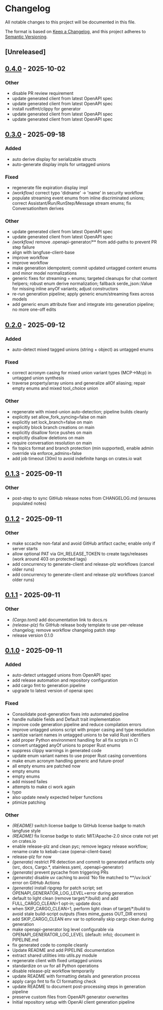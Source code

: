 # Changelog

All notable changes to this project will be documented in this file.

The format is based on [Keep a Changelog](https://keepachangelog.com/en/1.0.0/),
and this project adheres to [Semantic Versioning](https://semver.org/spec/v2.0.0.html).

## [Unreleased]

## [0.4.0](https://github.com/genai-rs/openai-client-base/compare/v0.3.0...v0.4.0) - 2025-10-02

### Other

- disable PR review requirement
- update generated client from latest OpenAPI spec
- update generated client from latest OpenAPI spec
- install rustfmt/clippy for generator
- update generated client from latest OpenAPI spec
- update generated client from latest OpenAPI spec

## [0.3.0](https://github.com/genai-rs/openai-client-base/compare/v0.2.0...v0.3.0) - 2025-09-18

### Added

- auto derive display for serializable structs
- auto-generate display impls for untagged unions

### Fixed

- regenerate file expiration display impl
- *(workflow)* correct typo 'didname' -> 'name' in security workflow
- populate streaming event enums from inline discriminated unions; correct Assistant/Run/RunStep/Message stream enums; fix ConversationItem derives

### Other

- update generated client from latest OpenAPI spec
- update generated client from latest OpenAPI spec
- *(workflow)* remove .openapi-generator/** from add-paths to prevent PR step failure
- align with langfuse-client-base
- improve workflow
- improve workflow
- make generation idempotent; commit updated untagged content enums and minor model normalizations
- generic fixes for streaming + enums; targeted cleanups for chat content helpers; robust enum derive normalization; fallback serde_json::Value for missing inline anyOf variants; adjust constructors
- re-run generation pipeline; apply generic enum/streaming fixes across models
- add generic enum attribute fixer and integrate into generation pipeline; no more one-off edits

## [0.2.0](https://github.com/genai-rs/openai-client-base/compare/v0.1.3...v0.2.0) - 2025-09-12

### Added

- auto-detect mixed tagged unions (string + object) as untagged enums

### Fixed

- correct acronym casing for mixed union variant types (MCP->Mcp) in untagged union synthesis
- traverse property/array unions and generalize allOf aliasing; repair empty enums and mixed tool_choice union

### Other

- regenerate with mixed-union auto-detection; pipeline builds cleanly
- explicitly set allow_fork_syncing=false on main
- explicitly set lock_branch=false on main
- explicitly block branch creations on main
- explicitly disallow force pushes on main
- explicitly disallow deletions on main
- require conversation resolution on main
- fix topics format and branch protection (min supported), enable admin override via enforce_admins=false
- add job timeout (30m) to avoid indefinite hangs on crates.io wait

## [0.1.3](https://github.com/genai-rs/openai-client-base/compare/v0.1.2...v0.1.3) - 2025-09-11

### Other

- post-step to sync GitHub release notes from CHANGELOG.md (ensures populated notes)

## [0.1.2](https://github.com/genai-rs/openai-client-base/compare/v0.1.1...v0.1.2) - 2025-09-11

### Other

- make sccache non-fatal and avoid GitHub artifact cache; enable only if server starts
- allow optional PAT via GH_RELEASE_TOKEN to create tags/releases (work around 403 on protected tags)
- add concurrency to generate-client and release-plz workflows (cancel older runs)
- add concurrency to generate-client and release-plz workflows (cancel older runs)

## [0.1.1](https://github.com/genai-rs/openai-client-base/compare/v0.1.0...v0.1.1) - 2025-09-11

### Other

- *(Cargo.toml)* add documentation link to docs.rs
- *(release-plz)* fix GitHub release body template to use per-release changelog; remove workflow changelog patch step
- release version 0.1.0

## [0.1.0](https://github.com/genai-rs/openai-client-base/releases/tag/v0.1.0) - 2025-09-11

### Added

- auto-detect untagged unions from OpenAPI spec
- add release automation and repository configuration
- add cargo fmt to generation pipeline
- upgrade to latest version of openai spec

### Fixed

- Consolidate post-generation fixes into automated pipeline
- handle nullable fields and Default trait implementation
- improve code generation pipeline and reduce compilation errors
- improve untagged unions script with proper casing and type resolution
- sanitize variant names in untagged unions to be valid Rust identifiers
- add proper Python environment handling for all fix scripts in CI
- convert untagged anyOf unions to proper Rust enums
- suppress clippy warnings in generated code
- update enum variant names to use proper Rust casing conventions
- make enum acronym handling generic and future-proof
- all empty enums are patched now
- empty enums
- empty enums
- add missed failes
- attempts to make ci work again
- typo
- also update newly expected helper functions
- ptimize patching

### Other

- *(README)* switch license badge to GitHub license badge to match langfuse style
- *(README)* fix license badge to static MIT/Apache-2.0 since crate not yet on crates.io
- enable release-plz and clean pyc; remove legacy release workflow; rename crate to kebab-case (openai-client-base)
- release-plz for now
- *(generate)* restrict PR detection and commit to generated artifacts only (src, docs, Cargo.*, stainless.yaml, .openapi-generator)
- *(generate)* prevent pycache from triggering PRs
- *(generate)* disable uv caching to avoid 'No file matched to **/uv.lock' error on GitHub Actions
- *(generate)* install ripgrep for patch script; set OPENAPI_GENERATOR_LOG_LEVEL=error during generation
- default to light clean (remove target/*/build) and add FULL_CARGO_CLEAN=1 opt-in; update docs
- when SKIP_CARGO_CLEAN=1, perform light clean of target/*/build to avoid stale build-script outputs (fixes mime_guess OUT_DIR errors)
- add SKIP_CARGO_CLEAN env var to optionally skip cargo clean during generation
- make openapi-generator log level configurable via OPENAPI_GENERATOR_LOG_LEVEL (default: info); document in PIPELINE.md
- fix generated code to compile cleanly
- Update README and add PIPELINE documentation
- extract shared utilities into utils.py module
- regenerate client with fixed untagged unions
- standardize on uv for all Python operations
- disable release-plz workflow temporarily
- update README with formatting details and generation process
- apply cargo fmt to fix CI formatting check
- update README to document post-processing steps in generation pipeline
- preserve custom files from OpenAPI generator overwrites
- Initial repository setup with OpenAI client generation pipeline
